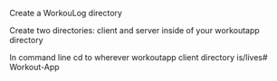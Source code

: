 
Create a WorkouLog directory

Create two directories: client and server inside of your workoutapp directory

In command line cd to wherever workoutapp client directory is/lives# Workout-App
